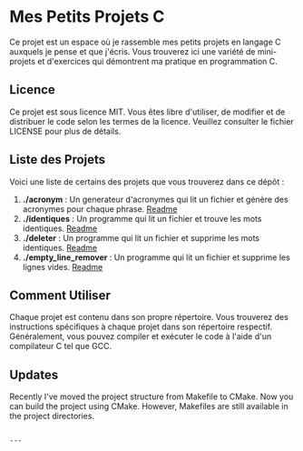 # Mes Petits Projets C

Ce projet est un espace où je rassemble mes petits projets en langage C auxquels je pense et que j'écris. Vous trouverez ici une variété de mini-projets et d'exercices qui démontrent ma pratique en programmation C.

## Licence

Ce projet est sous licence MIT. Vous êtes libre d'utiliser, de modifier et de distribuer le code selon les termes de la licence. Veuillez consulter le fichier LICENSE pour plus de détails.

## Liste des Projets

Voici une liste de certains des projets que vous trouverez dans ce dépôt :

1. **./acronym** : Un generateur d'acronymes qui lit un fichier et génère des acronymes pour chaque phrase. [Readme](./acronym/README.md)
2. **./identiques** : Un programme qui lit un fichier et trouve les mots identiques. [Readme](./identiques/README.md)
3. **./deleter** : Un programme qui lit un fichier et supprime les mots identiques. [Readme](./deleter/README.md)
4. **./empty_line_remover** : Un programme qui lit un fichier et supprime les lignes vides. [Readme](./empty_line_remover/README.md)

## Comment Utiliser

Chaque projet est contenu dans son propre répertoire. Vous trouverez des instructions spécifiques à chaque projet dans son répertoire respectif. Généralement, vous pouvez compiler et exécuter le code à l'aide d'un compilateur C tel que GCC.

## Updates

Recently I've moved the project structure from Makefile to CMake.
Now you can build the project using CMake.
However, Makefiles are still available in the project directories.

```sh

---
